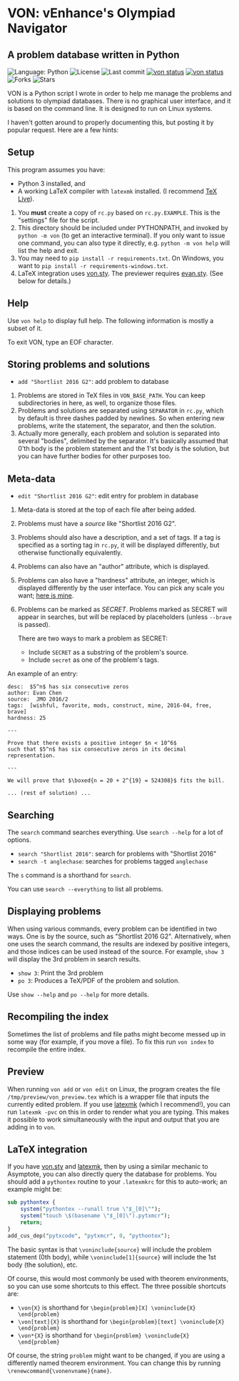 # VON: vEnhance's Olympiad Navigator
## A problem database written in Python

![Language: Python](https://img.shields.io/github/languages/top/vEnhance/von)
![License](https://img.shields.io/github/license/vEnhance/von)
![Last commit](https://img.shields.io/github/last-commit/vEnhance/von)
[<img src="https://github.com/vEnhance/von/actions/workflows/ci.yml/badge.svg" alt="von status">](https://github.com/vEnhance/von/actions)
[<img src="https://github.com/vEnhance/von/actions/workflows/codeql-analysis.yml/badge.svg" alt="von status">](https://github.com/vEnhance/von/actions)
![Forks](https://img.shields.io/github/forks/vEnhance/von)
![Stars](https://img.shields.io/github/stars/vEnhance/von)

VON is a Python script I wrote in order to help me manage
the problems and solutions to olympiad databases.
There is no graphical user interface, and it is based on the command line.
It is designed to run on Linux systems.

I haven't gotten around to properly documenting this,
but posting it by popular request.
Here are a few hints:

## Setup

This program assumes you have:

- Python 3 installed, and
- A working LaTeX compiler with `latexmk` installed.
  (I recommend [TeX Live][texlive]).

1. You **must** create a copy of `rc.py` based on `rc.py.EXAMPLE`.
   This is the "settings" file for the script.
2. This directory should be included under PYTHONPATH,
   and invoked by `python -m von` (to get an interactive terminal).
   If you only want to issue one command, you can also type it directly,
   e.g. `python -m von help` will list the help and exit.
3. You may need to `pip install -r requirements.txt`.
   On Windows, you want to `pip install -r requirements-windows.txt`.
4. LaTeX integration uses [von.sty][vonsty].
   The previewer requires [evan.sty][evansty].
   (See below for details.)

## Help

Use `von help` to display full help.
The following information is mostly a subset of it.

To exit VON, type an EOF character.

## Storing problems and solutions

- `add "Shortlist 2016 G2"`: add problem to database

1. Problems are stored in TeX files in `VON_BASE_PATH`. You can
   keep subdirectories in here, as well, to organize those files.
2. Problems and solutions are separated using `SEPARATOR` in `rc.py`,
   which by default is three dashes padded by newlines.
   So when entering new problems, write the statement, the separator,
   and then the solution.
3. Actually more generally, each problem and solution is separated into
   several "bodies", delimited by the separator.
   It's basically assumed that 0'th body is the problem statement
   and the 1'st body is the solution,
   but you can have further bodies for other purposes too.

## Meta-data

- `edit "Shortlist 2016 G2"`: edit entry for problem in database

1. Meta-data is stored at the top of each file after being added.
2. Problems must have a _source_ like "Shortlist 2016 G2".
3. Problems should also have a description, and a set of tags.
   If a tag is specified as a sorting tag in `rc.py`,
   it will be displayed differently,
   but otherwise functionally equivalently.
4. Problems can also have an "author" attribute, which is displayed.
5. Problems can also have a "hardness" attribute, an integer,
   which is displayed differently by the user interface.
   You can pick any scale you want; [here is mine][mohs].
6. Problems can be marked as _SECRET_.
   Problems marked as SECRET will appear in searches,
   but will be replaced by placeholders (unless `--brave` is passed).

   There are two ways to mark a problem as SECRET:

   - Include `SECRET` as a substring of the problem's source.
   - Include `secret` as one of the problem's tags.

An example of an entry:

```
desc:  $5^n$ has six consecutive zeros
author: Evan Chen
source:  JMO 2016/2
tags:  [wishful, favorite, mods, construct, mine, 2016-04, free, brave]
hardness: 25

---

Prove that there exists a positive integer $n < 10^6$
such that $5^n$ has six consecutive zeros in its decimal representation.

---

We will prove that $\boxed{n = 20 + 2^{19} = 524308}$ fits the bill.

... (rest of solution) ...

```

## Searching

The `search` command searches everything.
Use `search --help` for a lot of options.

- `search "Shortlist 2016"`: search for problems with "Shortlist 2016"
- `search -t anglechase`: searches for problems tagged `anglechase`

The `s` command is a shorthand for `search`.

You can use `search --everything` to list all problems.

## Displaying problems

When using various commands,
every problem can be identified in two ways.
One is by the source, such as "Shortlist 2016 G2".
Alternatively, when one uses the search command,
the results are indexed by positive integers,
and those indices can be used instead of the source.
For example, `show 3` will display the 3rd problem in search results.

- `show 3`: Print the 3rd problem
- `po 3`: Produces a TeX/PDF of the problem and solution.

Use `show --help` and `po --help` for more details.

## Recompiling the index

Sometimes the list of problems and file paths might become
messed up in some way (for example, if you move a file).
To fix this run `von index` to recompile the entire index.

## Preview

When running `von add` or `von edit` on Linux,
the program creates the file `/tmp/preview/von_preview.tex`
which is a wrapper file that inputs the currently edited problem.
If you use [latexmk][latexmk] (which I recommend!),
you can run `latexmk -pvc` on this in order to render what you are typing.
This makes it possible to work simultaneously with the input
and output that you are adding in to `von`.

## LaTeX integration

If you have [von.sty][vonsty] and [latexmk][latexmk],
then by using a similar mechanic to Asymptote,
you can also directly query the database for problems.
You should add a `pythontex` routine to your `.latexmkrc` for this to auto-work;
an example might be:

```perl
sub pythontex {
    system("pythontex --runall true \"$_[0]\"");
    system("touch \$(basename \"$_[0]\").pytxmcr");
    return;
}
add_cus_dep("pytxcode", "pytxmcr", 0, "pythontex");
```

The basic syntax is that `\voninclude{source}` will
include the problem statement (0th body),
while `\voninclude[1]{source}` will include the 1st body (the solution), etc.

Of course, this would most commonly be used with theorem environments,
so you can use some shortcuts to this effect.
The three possible shortcuts are:

- `\von{X}` is shorthand for `\begin{problem}[X] \voninclude{X} \end{problem}`
- `\von[text]{X}` is shorthand for `\begin{problem}[text] \voninclude{X} \end{problem}`
- `\von*{X}` is shorthand for `\begin{problem} \voninclude{X} \end{problem}`

Of course, the string `problem` might want to be changed,
if you are using a differently named theorem environment.
You can change this by running `\renewcommand{\vonenvname}{name}`.

[vonsty]: https://github.com/vEnhance/dotfiles/blob/master/texmf/tex/latex/von/von.sty
[evansty]: https://github.com/vEnhance/dotfiles/blob/master/texmf/tex/latex/evan/evan.sty
[latexmk]: http://personal.psu.edu/~jcc8/software/latexmk/
[mohs]: https://web.evanchen.cc/upload/MOHS-hardness.pdf
[texlive]: https://www.tug.org/texlive/
